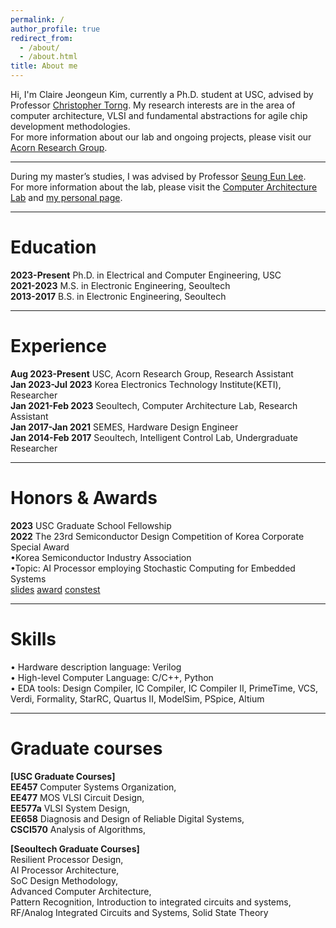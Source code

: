 ```yaml
---
permalink: /
author_profile: true
redirect_from:
  - /about/
  - /about.html
title: About me
---
```

Hi, I'm Claire Jeongeun Kim, currently a Ph.D. student at USC, advised by Professor [Christopher Torng](https://ctorng.com). My research interests are in the area of computer architecture, VLSI and fundamental abstractions for agile chip development methodologies.  
For more information about our lab and ongoing projects, please visit our [Acorn Research Group](https://acorn-research.usc.edu).

------
During my master’s studies, I was advised by Professor [Seung Eun Lee](https://soc.seoultech.ac.kr/Professor/Professor.html).  
For more information about the lab, please visit the [Computer Architecture Lab](https://soc.seoultech.ac.kr/) and [my personal page](https://soc.seoultech.ac.kr/Alumni/Kim_JE.html).

------

Education
======
**2023-Present** Ph.D. in Electrical and Computer Engineering, USC  
**2021-2023** M.S. in Electronic Engineering, Seoultech  
**2013-2017** B.S. in Electronic Engineering, Seoultech  


------

Experience
======
**Aug 2023-Present**   USC, Acorn Research Group, Research Assistant  
**Jan 2023-Jul 2023**  Korea Electronics Technology Institute(KETI), Researcher  
**Jan 2021-Feb 2023**  Seoultech, Computer Architecture Lab, Research Assistant  
**Jan 2017-Jan 2021**  SEMES, Hardware Design Engineer  
**Jan 2014-Feb 2017**  Seoultech, Intelligent Control Lab, Undergraduate Researcher  


------

Honors & Awards
======
**2023** USC Graduate School Fellowship  
**2022** The 23rd Semiconductor Design Competition of Korea Corporate Special Award  
      •Korea Semiconductor Industry Association  
      •Topic: AI Processor employing Stochastic Computing for Embedded Systems  
[slides](../images/chip_design_contest/chip_design_contest.pdf )
[award](../images/chip_design_contest/Semiconductor_Design_Contest_KJE.jp)
[constest](../images/chip_design_contest/Semiconductor_Design_Contest_Presentation.jpg) 


------

Skills
======
• Hardware description language: Verilog  
• High-level Computer Language: C/C++, Python  
• EDA tools: Design Compiler, IC Compiler, IC Compiler II, PrimeTime, VCS, Verdi, Formality, StarRC, Quartus II, ModelSim, PSpice, Altium  


------

Graduate courses
======
<strong>[USC Graduate Courses]</strong>   
**EE457** Computer Systems Organization,  
**EE477** MOS VLSI Circuit Design,  
**EE577a** VLSI System Design,  
**EE658** Diagnosis and Design of Reliable Digital Systems,  
**CSCI570** Analysis of Algorithms,  

<strong>[Seoultech Graduate Courses]</strong>  
Resilient Processor Design,  
AI Processor Architecture,  
SoC Design Methodology,  
Advanced Computer Architecture,  
Pattern Recognition, Introduction to integrated circuits and systems,  
RF/Analog Integrated Circuits and Systems, Solid State Theory  


